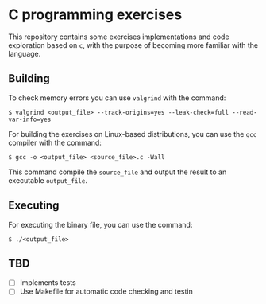 # C programming exercises

This repository contains some exercises implementations and code exploration based on `c`, with the purpose of becoming more familiar with the language.

## Building

To check memory errors you can use `valgrind` with the command:

```
$ valgrind <output_file> --track-origins=yes --leak-check=full --read-var-info=yes
```

For building the exercises on Linux-based distributions, you can use the `gcc` compiler with the command:

```
$ gcc -o <output_file> <source_file>.c -Wall
```

This command compile the `source_file` and output the result to an executable `output_file`.

## Executing

For executing the binary file, you can use the command:

```
$ ./<output_file>
```

## TBD

* [ ] Implements tests
* [ ] Use Makefile for automatic code checking and testin
